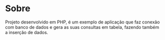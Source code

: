 # Sobre

Projeto desenvolvido em PHP, é um exemplo de aplicação que faz conexão com banco de dados e gera as suas consultas em tabela, fazendo também a inserção de dados.
